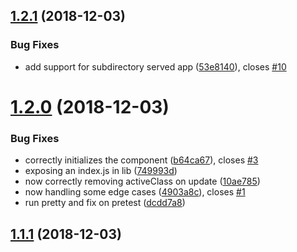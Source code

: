 ## [1.2.1](https://github.com/CloudPower97/react-spy/compare/v1.2.0...v1.2.1) (2018-12-03)


### Bug Fixes

* add support for subdirectory served app ([53e8140](https://github.com/CloudPower97/react-spy/commit/53e8140)), closes [#10](https://github.com/CloudPower97/react-spy/issues/10)



# [1.2.0](https://github.com/CloudPower97/react-spy/compare/v1.1.1...v1.2.0) (2018-12-03)


### Bug Fixes

* correctly initializes the component ([b64ca67](https://github.com/CloudPower97/react-spy/commit/b64ca67)), closes [#3](https://github.com/CloudPower97/react-spy/issues/3)
* exposing an index.js in lib ([749993d](https://github.com/CloudPower97/react-spy/commit/749993d))
* now correctly removing activeClass on update ([10ae785](https://github.com/CloudPower97/react-spy/commit/10ae785))
* now handling some edge cases ([4903a8c](https://github.com/CloudPower97/react-spy/commit/4903a8c)), closes [#1](https://github.com/CloudPower97/react-spy/issues/1)
* run pretty and fix on pretest ([dcdd7a8](https://github.com/CloudPower97/react-spy/commit/dcdd7a8))



## [1.1.1](https://github.com/CloudPower97/react-spy/compare/v1.1.0...v1.1.1) (2018-12-03)



